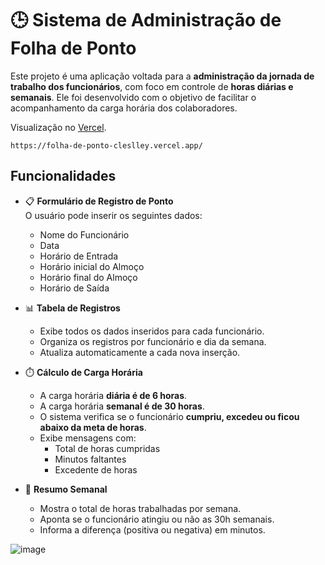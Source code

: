 # 🕒 Sistema de Administração de Folha de Ponto

Este projeto é uma aplicação voltada para a **administração da jornada de trabalho dos funcionários**, com foco em controle de **horas diárias e semanais**. Ele foi desenvolvido com o objetivo de facilitar o acompanhamento da carga horária dos colaboradores.

Visualização no <a href="https://folha-de-ponto-cleslley.vercel.app/">Vercel</a>.

```https://folha-de-ponto-cleslley.vercel.app/```

## Funcionalidades

- 📋 **Formulário de Registro de Ponto**  
  O usuário pode inserir os seguintes dados:
  - Nome do Funcionário
  - Data
  - Horário de Entrada
  - Horário inicial do Almoço
  - Horário final do Almoço
  - Horário de Saída

- 📊 **Tabela de Registros**
  - Exibe todos os dados inseridos para cada funcionário.
  - Organiza os registros por funcionário e dia da semana.
  - Atualiza automaticamente a cada nova inserção.

- ⏱️ **Cálculo de Carga Horária**
  - A carga horária **diária é de 6 horas**.
  - A carga horária **semanal é de 30 horas**.
  - O sistema verifica se o funcionário **cumpriu, excedeu ou ficou abaixo da meta de horas**.
  - Exibe mensagens com:
    - Total de horas cumpridas
    - Minutos faltantes
    - Excedente de horas

- 📅 **Resumo Semanal**
  - Mostra o total de horas trabalhadas por semana.
  - Aponta se o funcionário atingiu ou não as 30h semanais.
  - Informa a diferença (positiva ou negativa) em minutos.

![image](https://github.com/user-attachments/assets/afc782c0-c8a3-4eb7-9628-2f55f33da892)
